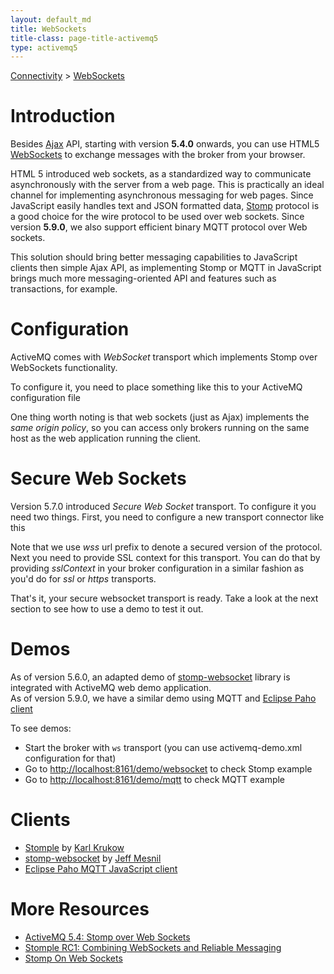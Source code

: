 ```yaml
---
layout: default_md
title: WebSockets 
title-class: page-title-activemq5
type: activemq5
---
```


[Connectivity](connectivity) > [WebSockets](websockets)


Introduction
============

Besides [Ajax](ajax) API, starting with version **5.4.0** onwards, you can use HTML5 [WebSockets](http://dev.w3.org/html5/websockets/) to exchange messages with the broker from your browser.

HTML 5 introduced web sockets, as a standardized way to communicate asynchronously with the server from a web page. This is practically an ideal channel for implementing asynchronous messaging for web pages. Since JavaScript easily handles text and JSON formatted data, [Stomp](http://activemq.apache.org/stomp/) protocol is a good choice for the wire protocol to be used over web sockets. Since version **5.9.0**, we also support efficient binary MQTT protocol over Web sockets.

This solution should bring better messaging capabilities to JavaScript clients then simple Ajax API, as implementing Stomp or MQTT in JavaScript brings much more messaging-oriented API and features such as transactions, for example.

Configuration
=============

ActiveMQ comes with _WebSocket_ transport which implements Stomp over WebSockets functionality.

To configure it, you need to place something like this to your ActiveMQ configuration file

<transportConnectors>
  <transportConnector name="websocket" uri="ws://0.0.0.0:61614"/>
</transportConnectors>

One thing worth noting is that web sockets (just as Ajax) implements the _same origin policy_, so you can access only brokers running on the same host as the web application running the client.

Secure Web Sockets
==================

Version 5.7.0 introduced _Secure Web Socket_ transport. To configure it you need two things. First, you need to configure a new transport connector like this

<transportConnectors>
  <transportConnector name="secure_websocket" uri="wss://0.0.0.0:61614"/>
</transportConnectors>

Note that we use _wss_ url prefix to denote a secured version of the protocol. Next you need to provide SSL context for this transport. You can do that by providing _sslContext_ in your broker configuration in a similar fashion as you'd do for _ssl_ or _https_ transports.

<sslContext>
    <sslContext keyStore="file:${activemq.conf}/broker.ks"
                keyStorePassword="password" trustStore="file:${activemq.conf}/broker.ts"
                trustStorePassword="password"
    />
</sslContext>

That's it, your secure websocket transport is ready. Take a look at the next section to see how to use a demo to test it out.

Demos
=====

As of version 5.6.0, an adapted demo of [stomp-websocket](http://github.com/jmesnil/stomp-websocket) library is integrated with ActiveMQ web demo application.  
As of version 5.9.0, we have a similar demo using MQTT and [Eclipse Paho client](http://git.eclipse.org/c/paho/org.eclipse.paho.mqtt.javascript.git)

To see demos:

*   Start the broker with `ws` transport (you can use activemq-demo.xml configuration for that)
*   Go to [http://localhost:8161/demo/websocket](http://localhost:8161/demo/websocket) to check Stomp example
*   Go to [http://localhost:8161/demo/mqtt](http://localhost:8161/demo/mqtt) to check MQTT example

Clients
=======

*   [Stomple](http://github.com/krukow/stomple) by [Karl Krukow](http://blog.higher-order.net/)
*   [stomp-websocket](http://github.com/jmesnil/stomp-websocket) by [Jeff Mesnil](http://jmesnil.net/weblog/)
*   [Eclipse Paho MQTT JavaScript client](http://git.eclipse.org/c/paho/org.eclipse.paho.mqtt.javascript.git)

More Resources
==============

*   [ActiveMQ 5.4: Stomp over Web Sockets](http://www.nighttale.net/activemq/activemq-54-stomp-over-web-sockets.html)
*   [Stomple RC1: Combining WebSockets and Reliable Messaging](http://blog.higher-order.net/2010/06/01/stomple-rc1-combining-websockets-and-reliable-messaging/)
*   [Stomp On Web Sockets](http://jmesnil.net/stomp-websocket/doc/)

